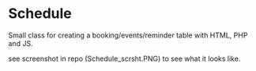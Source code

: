 # Schedule
Small class for creating a booking/events/reminder table with HTML, PHP and JS.

see screenshot in repo (Schedule_scrsht.PNG) to see what it looks like.
